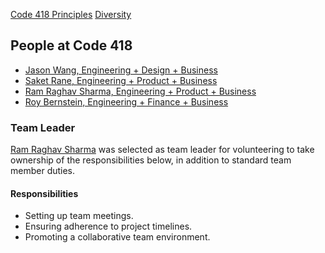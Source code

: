 [Code 418 Principles](./principles.md)
[Diversity](./diversity.md)

People at Code 418
---

- [Jason Wang, Engineering + Design + Business](./jason_wang.md)
- [Saket Rane, Engineering + Product + Business](./saket_rane.md)
- [Ram Raghav Sharma, Engineering + Product + Business](./ramraghav_sharma.md)
- [Roy Bernstein, Engineering + Finance + Business](./roy_bernstein.md)

### Team Leader

<!-- Describe who and why the team leader was selected --> 
[Ram Raghav Sharma](./ramraghav_sharma.md) was selected as team leader for volunteering to take ownership of the responsibilities below, in addition to standard team member duties.

#### Responsibilities
<!-- What is their role for your team?	--> 
- Setting up team meetings.
- Ensuring adherence to project timelines.
- Promoting a collaborative team environment.
